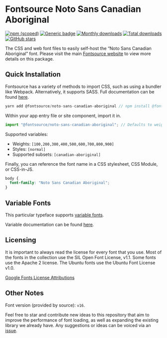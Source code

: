 # Fontsource Noto Sans Canadian Aboriginal

[![npm (scoped)](https://img.shields.io/npm/v/@fontsource/noto-sans-canadian-aboriginal?color=brightgreen)](https://www.npmjs.com/package/@fontsource/noto-sans-canadian-aboriginal) [![Generic badge](https://img.shields.io/badge/fontsource-passing-brightgreen)](https://github.com/fontsource/fontsource) [![Monthly downloads](https://badgen.net/npm/dm/@fontsource/noto-sans-canadian-aboriginal)](https://github.com/fontsource/fontsource) [![Total downloads](https://badgen.net/npm/dt/@fontsource/noto-sans-canadian-aboriginal)](https://github.com/fontsource/fontsource) [![GitHub stars](https://img.shields.io/github/stars/fontsource/fontsource.svg?style=social&label=Star)](https://github.com/fontsource/fontsource/stargazers)

The CSS and web font files to easily self-host the “Noto Sans Canadian Aboriginal” font. Please visit the main [Fontsource website](https://fontsource.org/fonts/noto-sans-canadian-aboriginal) to view more details on this package.

## Quick Installation

Fontsource has a variety of methods to import CSS, such as using a bundler like Webpack. Alternatively, it supports SASS. Full documentation can be found [here](https://fontsource.org/docs/introduction).

```javascript
yarn add @fontsource/noto-sans-canadian-aboriginal // npm install @fontsource/noto-sans-canadian-aboriginal
```

Within your app entry file or site component, import it in.

```javascript
import "@fontsource/noto-sans-canadian-aboriginal"; // Defaults to weight 400.
```

Supported variables:

- Weights: `[100,200,300,400,500,600,700,800,900]`
- Styles: `[normal]`
- Supported subsets: `[canadian-aboriginal]`

Finally, you can reference the font name in a CSS stylesheet, CSS Module, or CSS-in-JS.

```css
body {
  font-family: "Noto Sans Canadian Aboriginal";
}
```

## Variable Fonts

This particular typeface supports [variable fonts](https://developer.mozilla.org/en-US/docs/Web/CSS/CSS_Fonts/Variable_Fonts_Guide).

Variable documentation can be found [here](https://fontsource.org/docs/variable-fonts).

## Licensing

It is important to always read the license for every font that you use.
Most of the fonts in the collection use the SIL Open Font License, v1.1. Some fonts use the Apache 2 license. The Ubuntu fonts use the Ubuntu Font License v1.0.

[Google Fonts License Attributions](https://fonts.google.com/attribution)

## Other Notes

Font version (provided by source): `v16`.

Feel free to star and contribute new ideas to this repository that aim to improve the performance of font loading, as well as expanding the existing library we already have. Any suggestions or ideas can be voiced via an [issue](https://github.com/fontsource/fontsource/issues).
